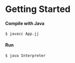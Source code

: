 # Getting Started

#### Compile with Java
```
$ javacc App.jj
```
#### Run
```
$ java Interpreter
```
